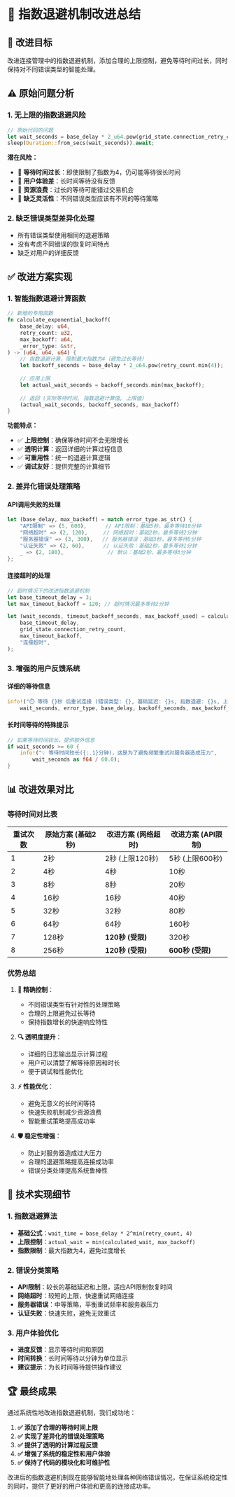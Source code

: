 # 🔄 指数退避机制改进总结

## 🎯 **改进目标**
改进连接管理中的指数退避机制，添加合理的上限控制，避免等待时间过长，同时保持对不同错误类型的智能处理。

## ⚠️ **原始问题分析**

### 1. **无上限的指数退避风险**
```rust
// 原始代码的问题
let wait_seconds = base_delay * 2_u64.pow(grid_state.connection_retry_count.min(4));
sleep(Duration::from_secs(wait_seconds)).await;
```

**潜在风险：**
- 🚫 **等待时间过长**：即使限制了指数为4，仍可能等待很长时间
- 🚫 **用户体验差**：长时间等待没有反馈
- 🚫 **资源浪费**：过长的等待可能错过交易机会
- 🚫 **缺乏灵活性**：不同错误类型应该有不同的等待策略

### 2. **缺乏错误类型差异化处理**
- 所有错误类型使用相同的退避策略
- 没有考虑不同错误的恢复时间特点
- 缺乏对用户的详细反馈

## ✅ **改进方案实现**

### 1. **智能指数退避计算函数**

```rust
// 新增的专用函数
fn calculate_exponential_backoff(
    base_delay: u64,
    retry_count: u32,
    max_backoff: u64,
    _error_type: &str,
) -> (u64, u64, u64) {
    // 指数退避计算，限制最大指数为4（避免过长等待）
    let backoff_seconds = base_delay * 2_u64.pow(retry_count.min(4));
    
    // 应用上限
    let actual_wait_seconds = backoff_seconds.min(max_backoff);
    
    // 返回 (实际等待时间, 指数退避计算值, 上限值)
    (actual_wait_seconds, backoff_seconds, max_backoff)
}
```

**功能特点：**
- ✅ **上限控制**：确保等待时间不会无限增长
- ✅ **透明计算**：返回详细的计算过程信息
- ✅ **可重用性**：统一的退避计算逻辑
- ✅ **调试友好**：提供完整的计算细节

### 2. **差异化错误处理策略**

#### **API调用失败的处理**
```rust
let (base_delay, max_backoff) = match error_type.as_str() {
    "API限制" => (5, 600),      // API限制：基础5秒，最多等待10分钟
    "网络超时" => (2, 120),     // 网络超时：基础2秒，最多等待2分钟
    "服务器错误" => (3, 300),   // 服务器错误：基础3秒，最多等待5分钟
    "认证失败" => (2, 60),      // 认证失败：基础2秒，最多等待1分钟
    _ => (2, 180),              // 默认：基础2秒，最多等待3分钟
};
```

#### **连接超时的处理**
```rust
// 超时情况下的改进指数退避机制
let base_timeout_delay = 3;
let max_timeout_backoff = 120; // 超时情况最多等待2分钟

let (wait_seconds, timeout_backoff_seconds, max_backoff_used) = calculate_exponential_backoff(
    base_timeout_delay,
    grid_state.connection_retry_count,
    max_timeout_backoff,
    "连接超时",
);
```

### 3. **增强的用户反馈系统**

#### **详细的等待信息**
```rust
info!("⏱️ 等待 {}秒 后重试连接 (错误类型: {}, 基础延迟: {}s, 指数退避: {}s, 上限: {}s)", 
    wait_seconds, error_type, base_delay, backoff_seconds, max_backoff_used);
```

#### **长时间等待的特殊提示**
```rust
// 如果等待时间较长，提供额外信息
if wait_seconds >= 60 {
    info!("💡 等待时间较长({:.1}分钟)，这是为了避免频繁重试对服务器造成压力", 
        wait_seconds as f64 / 60.0);
}
```

## 📊 **改进效果对比**

### **等待时间对比表**

| 重试次数 | 原始方案 (基础2秒) | 改进方案 (网络超时) | 改进方案 (API限制) |
|---------|-------------------|-------------------|-------------------|
| 1       | 2秒               | 2秒 (上限120秒)    | 5秒 (上限600秒)    |
| 2       | 4秒               | 4秒               | 10秒              |
| 3       | 8秒               | 8秒               | 20秒              |
| 4       | 16秒              | 16秒              | 40秒              |
| 5       | 32秒              | 32秒              | 80秒              |
| 6       | 64秒              | 64秒              | 160秒             |
| 7       | 128秒             | **120秒 (受限)**   | 320秒             |
| 8       | 256秒             | **120秒 (受限)**   | **600秒 (受限)**   |

### **优势总结**

1. **🎯 精确控制**：
   - 不同错误类型有针对性的处理策略
   - 合理的上限避免过长等待
   - 保持指数增长的快速响应特性

2. **🔍 透明度提升**：
   - 详细的日志输出显示计算过程
   - 用户可以清楚了解等待原因和时长
   - 便于调试和性能优化

3. **⚡ 性能优化**：
   - 避免无意义的长时间等待
   - 快速失败机制减少资源浪费
   - 智能重试策略提高成功率

4. **🛡️ 稳定性增强**：
   - 防止对服务器造成过大压力
   - 合理的退避策略提高连接成功率
   - 错误分类处理提高系统鲁棒性

## 🔧 **技术实现细节**

### 1. **指数退避算法**
- **基础公式**：`wait_time = base_delay * 2^min(retry_count, 4)`
- **上限控制**：`actual_wait = min(calculated_wait, max_backoff)`
- **指数限制**：最大指数为4，避免过度增长

### 2. **错误分类策略**
- **API限制**：较长的基础延迟和上限，适应API限制恢复时间
- **网络超时**：较短的上限，快速重试网络连接
- **服务器错误**：中等策略，平衡重试频率和服务器压力
- **认证失败**：快速失败，避免无效重试

### 3. **用户体验优化**
- **进度反馈**：显示等待时间和原因
- **时间转换**：长时间等待以分钟为单位显示
- **建议提示**：为长时间等待提供操作建议

## 🏆 **最终成果**

通过系统性地改进指数退避机制，我们成功地：

1. **✅ 添加了合理的等待时间上限**
2. **✅ 实现了差异化的错误处理策略**
3. **✅ 提供了透明的计算过程反馈**
4. **✅ 增强了系统的稳定性和用户体验**
5. **✅ 保持了代码的模块化和可维护性**

改进后的指数退避机制现在能够智能地处理各种网络错误情况，在保证系统稳定性的同时，提供了更好的用户体验和更高的连接成功率。 